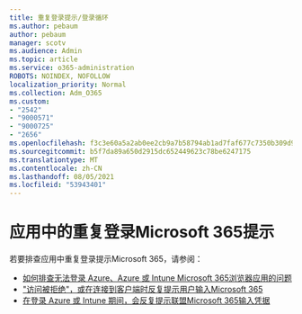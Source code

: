 ```yaml
---
title: 重复登录提示/登录循环
ms.author: pebaum
author: pebaum
manager: scotv
ms.audience: Admin
ms.topic: article
ms.service: o365-administration
ROBOTS: NOINDEX, NOFOLLOW
localization_priority: Normal
ms.collection: Adm_O365
ms.custom:
- "2542"
- "9000571"
- "9000725"
- "2656"
ms.openlocfilehash: f3c3e60a5a2ab0ee2cb9a7b58794ab1ad7faf677c7350b309d968a282db43772
ms.sourcegitcommit: b5f7da89a650d2915dc652449623c78be6247175
ms.translationtype: MT
ms.contentlocale: zh-CN
ms.lasthandoff: 08/05/2021
ms.locfileid: "53943401"
---
```

# <a name="repeated-sign-in-prompts-in-microsoft-365-apps"></a>应用中的重复登录Microsoft 365提示

若要排查应用中重复登录提示Microsoft 365，请参阅：

- [如何排查无法登录 Azure、Azure 或 Intune Microsoft 365浏览器应用的问题](https://support.office.com/article/how-to-troubleshoot-non-browser-apps-that-can-t-sign-in-to-office-365-azure-or-intune-3ba1b268-66f6-462c-b0e5-070f5c2603c1)
- ["访问被拒绝"，或在连接到客户端时反复提示用户输入Microsoft 365](https://docs.microsoft.com/office365/troubleshoot/security/access-denied-when-connect-to-office-365)
- [在登录 Azure 或 Intune 期间，会反复提示联盟Microsoft 365输入凭据](https://docs.microsoft.com/office365/troubleshoot/authentication/federated-user-repeatedly-prompted-for-credentials)

